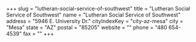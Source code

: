 +++
slug = "lutheran-social-service-of-southwest"
title = "Lutheran Social Service of Southwest"
name = "Lutheran Social Service of Southwest"
address = "5946 E. University Dr."
cityIndexKey = "city-az-mesa"
city = "Mesa"
state = "AZ"
postal = "85205"
website = ""
phone = "480 654-4539"
fax = ""
+++
